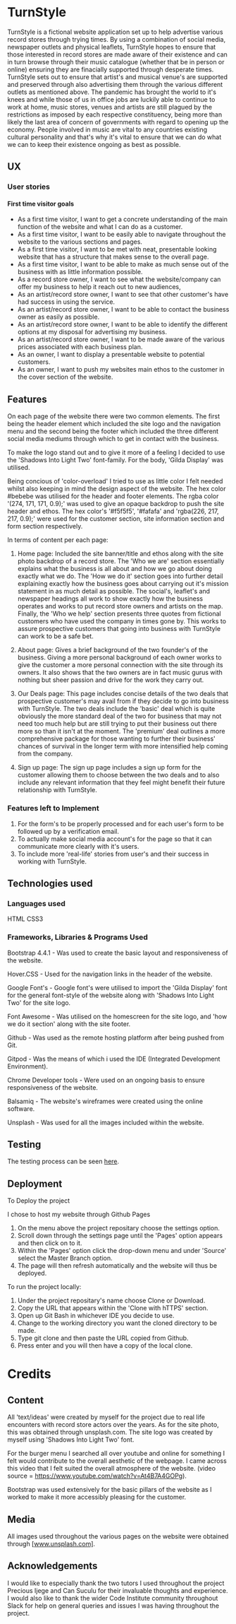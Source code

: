 # TurnStyle
TurnStyle is a fictional website application set up to help advertise various record stores through trying times. 
By using a combination of social media, newspaper outlets and physical leaflets, TurnStyle hopes to ensure that those interested
in record stores are made aware of their existence and can in turn browse through their music catalogue (whether that be in person or online) ensuring
they are finacially supported through desperate times. TurnStyle sets out to ensure that artist's and musical venue's are supported and preserved
through also advertising them through the various different outlets as mentioned above. The pandemic has brought the world to it's knees and while those 
of us in office jobs are luckily able to continue to work at home, music stores, venues and artists are still plagued by the restrictions as imposed by each respective
constituency, being more than likely the last area of concern of governments with regard to opening up the economy. People involved in music are vital to any countries existing
cultural personality and that's why it's vital to ensure that we can do what we can to keep their existence ongoing as best as possible.

## UX 
### User stories
#### First time visitor goals
- As a first time visitor, I want to get a concrete understanding of the main function of the website and what I can do as a customer.
- As a first time visitor, I want to be easily able to navigate throughout the website to the various sections and pages.
- As a first time visitor, I want to be met with neat, presentable looking website that has a structure that makes sense to the overall page.
- As a first time visitor, I want to be able to make as much sense out of the business with as little information possible.
- As a record store owner, I want to see what the website/company can offer my business to help it reach out to new audiences,
- As an artist/record store owner, I want to see that other customer's have had success in using the service.
- As an artist/record store owner, I want to be able to contact the business owner as easily as possible.
- As an artist/record store owner, I want to be able to identify the different options at my disposal for advertising my business.
- As an artist/record store owner, I want to be made aware of the various prices associated with each business plan.
- As an owner, I want to display a presentable website to potential customers.
- As an owner, I want to push my websites main ethos to the customer in the cover section of the website.
    
## Features
On each page of the website there were two common elements. The first being the header element which included the site logo
and the navigation menu and the second being the footer which included the three different social media mediums through which to 
get in contact with the business.

To make the logo stand out and to give it more of a feeling I decided to use the 'Shadows Into Light Two' font-family.
For the body, 'Gilda Display' was utilised. 

Being concious of 'color-overload' I tried to use as little color I felt needed whilst also keeping in mind the design aspect of
the website. The hex color #bebebe was utilised for the header and footer elements. The rgba color '(274, 171, 171, 0.9);' was used to give an
opaque backdrop to push the site header and ethos. The hex color's '#f5f5f5', '#fafafa' and 'rgba(226, 217, 217, 0.9);' were used for the customer section,
site information section and form section respectively. 

In terms of content per each page:
1. Home page: Included the site banner/title and ethos along with the site photo backdrop of a record store.
The 'Who we are' section essentially explains what the business is all about and how we go about doing exactly what we do. The 'How we do it' section goes into further detail explaining exactly how the business goes about carrying out it's mission statement in as much detail as possible. The social's, leaflet's and newspaper headings all work to show exactly how the business operates and works to put record store  owners and artists on the map.
Finally, the 'Who we help' section presents three quotes from fictional customers who have used the company in times gone by. This works to assure prospective customers that going into business with TurnStyle can work to be a safe bet.

2. About page: Gives a brief background of the two founder's of the business. Giving a more personal background of each owner works to give the customer a more personal connection with the site through its owners.
It also shows that the two owners are in fact music gurus with nothing but sheer passion and drive for the work they carry out.
3. Our Deals page: This page includes concise details of the two deals that prospective customer's may avail from if they decide
    to go into business with TurnStyle. The two deals include the 'basic' deal which is quite obviously the more standard deal of the two for business that may not need too much help but are still trying to put their business out there more so than it isn't at the moment. 
    The 'premium' deal outlines a more comprehensive package for those wanting to further their business' chances of survival in the longer term with more intensified help coming from the company.

4. Sign up page: The sign up page includes a sign up form for the customer allowing them to choose between the two deals and to 
    also include any relevant information that they feel might benefit their future relationship with TurnStyle.

### Features left to Implement

1. For the form's to be properly processed and for each user's form to be followed up by a verification email.
2. To actually make social media account's for the page so that it can communicate more clearly with it's users.
3. To include more 'real-life' stories from user's and their success in working with TurnStyle.

## Technologies used
### Languages used
HTML 
CSS3
### Frameworks, Libraries & Programs Used
Bootstrap 4.4.1 - Was used to create the basic layout and responsiveness of the website.
            
Hover.CSS - Used for the navigation links in the header of the website.
            
Google Font's - Google font's were utilised to import the 'Gilda Display' font for the general font-style 
of the website along with 'Shadows Into Light Two' for the site logo.

Font Awesome - Was utilised on the homescreen for the site logo, and 'how we do it section' along with the site footer.

Github - Was used as the remote hosting platform after being pushed from Git.

Gitpod - Was the means of which i used the IDE (Integrated Development Environment).

Chrome Developer tools - Were used on an ongoing basis to ensure responsiveness of the website.

Balsamiq - The website's wireframes were created using the online software.

Unsplash - Was used for all the images included within the website.

## Testing
The testing process can be seen [here](TESTING.md).

## Deployment
To Deploy the project

I chose to host my website through Github Pages

1. On the menu above the project repositary choose the settings option.
2. Scroll down through the settings page until the 'Pages' option appears and then click on to it.
3. Within the 'Pages' option click the drop-down menu and under 'Source' select the Master Branch option.
4. The page will then refresh automatically and the website will thus be deployed.

To run the project locally:

1. Under the project repositary's name choose Clone or Download.
2. Copy the URL that appears within the 'Clone with hTTPS' section.
3. Open up Git Bash in whichever IDE you decide to use.
4. Change to the working directory you want the cloned directory to be made.
5. Type git clone and then paste the URL copied from Github.
6. Press enter and you will then have a copy of the local clone.

# Credits

## Content

All 'text/ideas' were created by myself for the project due to real life encounters with record store actors over the years.
As for the site photo, this was obtained through unsplash.com.
The site logo was created by myself using 'Shadows Into Light Two' font.

For the burger menu I searched all over youtube and online for something I felt would contribute to the overall aesthetic of the webpage.
I came across this video that I felt suited the overall atmosphere of the website. (video source = https://www.youtube.com/watch?v=At4B7A4GOPg).

Bootstrap was used extensively for the basic pillars of the website as I worked to make it more accessibly pleasing for the customer.

## Media

All images used throughout the various pages on the website were obtained through [www.unsplash.com].

## Acknowledgements 

I would like to especially thank the two tutors I used throughout the project Precious Ijege and Can Suculu for their invaluable thoughts and experience.
I would also like to thank the wider Code Institute community throughout Slack for help on general queries and issues I was having throughout the project.

